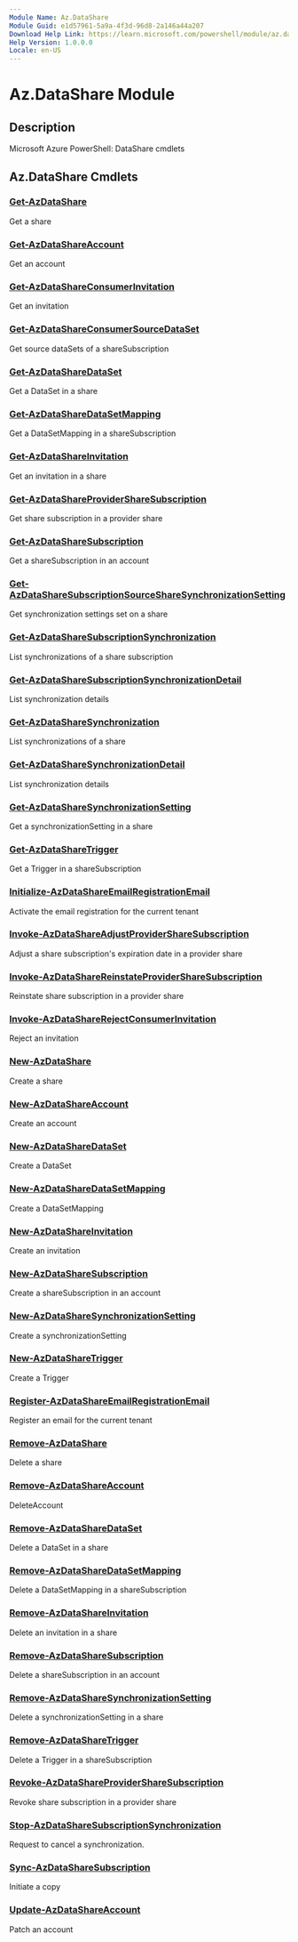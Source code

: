 ```yaml
---
Module Name: Az.DataShare
Module Guid: e1d57961-5a9a-4f3d-96d8-2a146a44a207
Download Help Link: https://learn.microsoft.com/powershell/module/az.datashare
Help Version: 1.0.0.0
Locale: en-US
---
```


# Az.DataShare Module
## Description
Microsoft Azure PowerShell: DataShare cmdlets

## Az.DataShare Cmdlets
### [Get-AzDataShare](Get-AzDataShare.md)
Get a share

### [Get-AzDataShareAccount](Get-AzDataShareAccount.md)
Get an account

### [Get-AzDataShareConsumerInvitation](Get-AzDataShareConsumerInvitation.md)
Get an invitation

### [Get-AzDataShareConsumerSourceDataSet](Get-AzDataShareConsumerSourceDataSet.md)
Get source dataSets of a shareSubscription

### [Get-AzDataShareDataSet](Get-AzDataShareDataSet.md)
Get a DataSet in a share

### [Get-AzDataShareDataSetMapping](Get-AzDataShareDataSetMapping.md)
Get a DataSetMapping in a shareSubscription

### [Get-AzDataShareInvitation](Get-AzDataShareInvitation.md)
Get an invitation in a share

### [Get-AzDataShareProviderShareSubscription](Get-AzDataShareProviderShareSubscription.md)
Get share subscription in a provider share

### [Get-AzDataShareSubscription](Get-AzDataShareSubscription.md)
Get a shareSubscription in an account

### [Get-AzDataShareSubscriptionSourceShareSynchronizationSetting](Get-AzDataShareSubscriptionSourceShareSynchronizationSetting.md)
Get synchronization settings set on a share

### [Get-AzDataShareSubscriptionSynchronization](Get-AzDataShareSubscriptionSynchronization.md)
List synchronizations of a share subscription

### [Get-AzDataShareSubscriptionSynchronizationDetail](Get-AzDataShareSubscriptionSynchronizationDetail.md)
List synchronization details

### [Get-AzDataShareSynchronization](Get-AzDataShareSynchronization.md)
List synchronizations of a share

### [Get-AzDataShareSynchronizationDetail](Get-AzDataShareSynchronizationDetail.md)
List synchronization details

### [Get-AzDataShareSynchronizationSetting](Get-AzDataShareSynchronizationSetting.md)
Get a synchronizationSetting in a share

### [Get-AzDataShareTrigger](Get-AzDataShareTrigger.md)
Get a Trigger in a shareSubscription

### [Initialize-AzDataShareEmailRegistrationEmail](Initialize-AzDataShareEmailRegistrationEmail.md)
Activate the email registration for the current tenant

### [Invoke-AzDataShareAdjustProviderShareSubscription](Invoke-AzDataShareAdjustProviderShareSubscription.md)
Adjust a share subscription's expiration date in a provider share

### [Invoke-AzDataShareReinstateProviderShareSubscription](Invoke-AzDataShareReinstateProviderShareSubscription.md)
Reinstate share subscription in a provider share

### [Invoke-AzDataShareRejectConsumerInvitation](Invoke-AzDataShareRejectConsumerInvitation.md)
Reject an invitation

### [New-AzDataShare](New-AzDataShare.md)
Create a share

### [New-AzDataShareAccount](New-AzDataShareAccount.md)
Create an account

### [New-AzDataShareDataSet](New-AzDataShareDataSet.md)
Create a DataSet

### [New-AzDataShareDataSetMapping](New-AzDataShareDataSetMapping.md)
Create a DataSetMapping

### [New-AzDataShareInvitation](New-AzDataShareInvitation.md)
Create an invitation

### [New-AzDataShareSubscription](New-AzDataShareSubscription.md)
Create a shareSubscription in an account

### [New-AzDataShareSynchronizationSetting](New-AzDataShareSynchronizationSetting.md)
Create a synchronizationSetting

### [New-AzDataShareTrigger](New-AzDataShareTrigger.md)
Create a Trigger

### [Register-AzDataShareEmailRegistrationEmail](Register-AzDataShareEmailRegistrationEmail.md)
Register an email for the current tenant

### [Remove-AzDataShare](Remove-AzDataShare.md)
Delete a share

### [Remove-AzDataShareAccount](Remove-AzDataShareAccount.md)
DeleteAccount

### [Remove-AzDataShareDataSet](Remove-AzDataShareDataSet.md)
Delete a DataSet in a share

### [Remove-AzDataShareDataSetMapping](Remove-AzDataShareDataSetMapping.md)
Delete a DataSetMapping in a shareSubscription

### [Remove-AzDataShareInvitation](Remove-AzDataShareInvitation.md)
Delete an invitation in a share

### [Remove-AzDataShareSubscription](Remove-AzDataShareSubscription.md)
Delete a shareSubscription in an account

### [Remove-AzDataShareSynchronizationSetting](Remove-AzDataShareSynchronizationSetting.md)
Delete a synchronizationSetting in a share

### [Remove-AzDataShareTrigger](Remove-AzDataShareTrigger.md)
Delete a Trigger in a shareSubscription

### [Revoke-AzDataShareProviderShareSubscription](Revoke-AzDataShareProviderShareSubscription.md)
Revoke share subscription in a provider share

### [Stop-AzDataShareSubscriptionSynchronization](Stop-AzDataShareSubscriptionSynchronization.md)
Request to cancel a synchronization.

### [Sync-AzDataShareSubscription](Sync-AzDataShareSubscription.md)
Initiate a copy

### [Update-AzDataShareAccount](Update-AzDataShareAccount.md)
Patch an account

